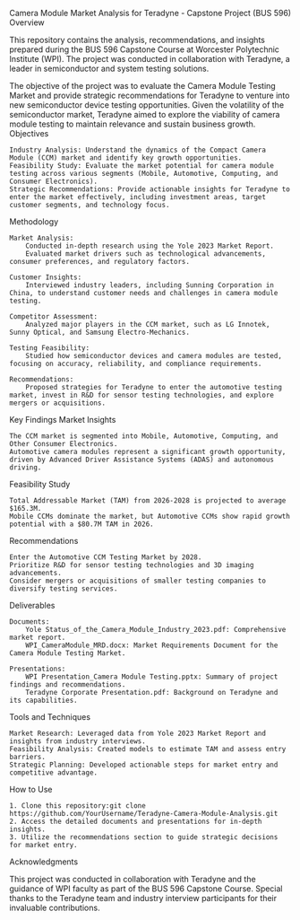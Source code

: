Camera Module Market Analysis for Teradyne - Capstone Project (BUS 596)
Overview

This repository contains the analysis, recommendations, and insights prepared during the BUS 596 Capstone Course at Worcester Polytechnic Institute (WPI). The project was conducted in collaboration with Teradyne, a leader in semiconductor and system testing solutions.

The objective of the project was to evaluate the Camera Module Testing Market and provide strategic recommendations for Teradyne to venture into new semiconductor device testing opportunities. Given the volatility of the semiconductor market, Teradyne aimed to explore the viability of camera module testing to maintain relevance and sustain business growth.
Objectives

    Industry Analysis: Understand the dynamics of the Compact Camera Module (CCM) market and identify key growth opportunities.
    Feasibility Study: Evaluate the market potential for camera module testing across various segments (Mobile, Automotive, Computing, and Consumer Electronics).
    Strategic Recommendations: Provide actionable insights for Teradyne to enter the market effectively, including investment areas, target customer segments, and technology focus.

Methodology

    Market Analysis:
        Conducted in-depth research using the Yole 2023 Market Report.
        Evaluated market drivers such as technological advancements, consumer preferences, and regulatory factors.

    Customer Insights:
        Interviewed industry leaders, including Sunning Corporation in China, to understand customer needs and challenges in camera module testing.

    Competitor Assessment:
        Analyzed major players in the CCM market, such as LG Innotek, Sunny Optical, and Samsung Electro-Mechanics.

    Testing Feasibility:
        Studied how semiconductor devices and camera modules are tested, focusing on accuracy, reliability, and compliance requirements.

    Recommendations:
        Proposed strategies for Teradyne to enter the automotive testing market, invest in R&D for sensor testing technologies, and explore mergers or acquisitions.

Key Findings
Market Insights

    The CCM market is segmented into Mobile, Automotive, Computing, and Other Consumer Electronics.
    Automotive camera modules represent a significant growth opportunity, driven by Advanced Driver Assistance Systems (ADAS) and autonomous driving.

Feasibility Study

    Total Addressable Market (TAM) from 2026-2028 is projected to average $165.3M.
    Mobile CCMs dominate the market, but Automotive CCMs show rapid growth potential with a $80.7M TAM in 2026.

Recommendations

    Enter the Automotive CCM Testing Market by 2028.
    Prioritize R&D for sensor testing technologies and 3D imaging advancements.
    Consider mergers or acquisitions of smaller testing companies to diversify testing services.

Deliverables

    Documents:
        Yole Status_of_the_Camera_Module_Industry_2023.pdf: Comprehensive market report.
        WPI_CameraModule_MRD.docx: Market Requirements Document for the Camera Module Testing Market.

    Presentations:
        WPI Presentation_Camera Module Testing.pptx: Summary of project findings and recommendations.
        Teradyne Corporate Presentation.pdf: Background on Teradyne and its capabilities.

Tools and Techniques

    Market Research: Leveraged data from Yole 2023 Market Report and insights from industry interviews.
    Feasibility Analysis: Created models to estimate TAM and assess entry barriers.
    Strategic Planning: Developed actionable steps for market entry and competitive advantage.

How to Use

    1. Clone this repository:git clone https://github.com/YourUsername/Teradyne-Camera-Module-Analysis.git
    2. Access the detailed documents and presentations for in-depth insights.
    3. Utilize the recommendations section to guide strategic decisions for market entry.

Acknowledgments

This project was conducted in collaboration with Teradyne and the guidance of WPI faculty as part of the BUS 596 Capstone Course. Special thanks to the Teradyne team and industry interview participants for their invaluable contributions.

